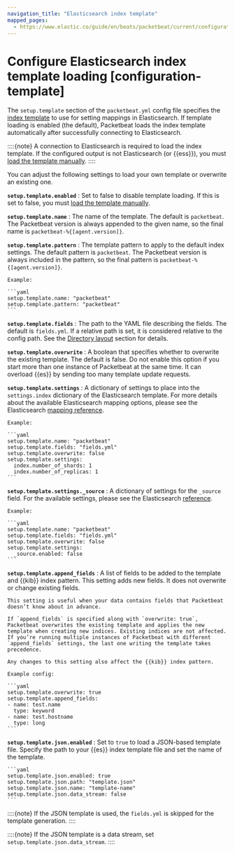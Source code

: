 ```yaml
---
navigation_title: "Elasticsearch index template"
mapped_pages:
  - https://www.elastic.co/guide/en/beats/packetbeat/current/configuration-template.html
---
```


# Configure Elasticsearch index template loading [configuration-template]


The `setup.template` section of the `packetbeat.yml` config file specifies the [index template](docs-content://manage-data/data-store/templates.md) to use for setting mappings in Elasticsearch. If template loading is enabled (the default), Packetbeat loads the index template automatically after successfully connecting to Elasticsearch.

::::{note}
A connection to Elasticsearch is required to load the index template. If the configured output is not Elasticsearch (or {{ess}}), you must [load the template manually](/reference/packetbeat/packetbeat-template.md#load-template-manually).
::::


You can adjust the following settings to load your own template or overwrite an existing one.

**`setup.template.enabled`**
:   Set to false to disable template loading. If this is set to false, you must [load the template manually](/reference/packetbeat/packetbeat-template.md#load-template-manually).

**`setup.template.name`**
:   The name of the template. The default is `packetbeat`. The Packetbeat version is always appended to the given name, so the final name is `packetbeat-%{[agent.version]}`.

**`setup.template.pattern`**
:   The template pattern to apply to the default index settings. The default pattern is `packetbeat`. The Packetbeat version is always included in the pattern, so the final pattern is `packetbeat-%{[agent.version]}`.

    Example:

    ```yaml
    setup.template.name: "packetbeat"
    setup.template.pattern: "packetbeat"
    ```


**`setup.template.fields`**
:   The path to the YAML file describing the fields. The default is `fields.yml`. If a relative path is set, it is considered relative to the config path. See the [Directory layout](/reference/packetbeat/directory-layout.md) section for details.

**`setup.template.overwrite`**
:   A boolean that specifies whether to overwrite the existing template. The default is false. Do not enable this option if you start more than one instance of Packetbeat at the same time. It can overload {{es}} by sending too many template update requests.

**`setup.template.settings`**
:   A dictionary of settings to place into the `settings.index` dictionary of the Elasticsearch template. For more details about the available Elasticsearch mapping options, please see the Elasticsearch [mapping reference](docs-content://manage-data/data-store/mapping.md).

    Example:

    ```yaml
    setup.template.name: "packetbeat"
    setup.template.fields: "fields.yml"
    setup.template.overwrite: false
    setup.template.settings:
      index.number_of_shards: 1
      index.number_of_replicas: 1
    ```


**`setup.template.settings._source`**
:   A dictionary of settings for the `_source` field. For the available settings, please see the Elasticsearch [reference](elasticsearch://docs/reference/elasticsearch/mapping-reference/mapping-source-field.md).

    Example:

    ```yaml
    setup.template.name: "packetbeat"
    setup.template.fields: "fields.yml"
    setup.template.overwrite: false
    setup.template.settings:
      _source.enabled: false
    ```


**`setup.template.append_fields`**
:   A list of fields to be added to the template and {{kib}} index pattern. This setting adds new fields. It does not overwrite or change existing fields.

    This setting is useful when your data contains fields that Packetbeat doesn’t know about in advance.

    If `append_fields` is specified along with `overwrite: true`, Packetbeat overwrites the existing template and applies the new template when creating new indices. Existing indices are not affected. If you’re running multiple instances of Packetbeat with different `append_fields` settings, the last one writing the template takes precedence.

    Any changes to this setting also affect the {{kib}} index pattern.

    Example config:

    ```yaml
    setup.template.overwrite: true
    setup.template.append_fields:
    - name: test.name
      type: keyword
    - name: test.hostname
      type: long
    ```


**`setup.template.json.enabled`**
:   Set to `true` to load a JSON-based template file. Specify the path to your {{es}} index template file and set the name of the template.

    ```yaml
    setup.template.json.enabled: true
    setup.template.json.path: "template.json"
    setup.template.json.name: "template-name"
    setup.template.json.data_stream: false
    ```


::::{note}
If the JSON template is used, the `fields.yml` is skipped for the template generation.
::::


::::{note}
If the JSON template is a data stream, set `setup.template.json.data_stream`.
::::


